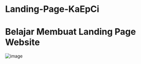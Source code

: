 # Landing-Page-KaEpCi

# Belajar Membuat Landing Page Website

![image](https://user-images.githubusercontent.com/93269134/221119851-b43ad773-8d7c-4ec4-85e9-4d7c0ab0f956.png)
